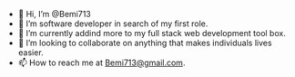 - 👋 Hi, I’m @Bemi713
- 👀 I’m software developer in search of my first role.
- 🌱 I’m currently addind more to my  full stack web development tool box.
- 💞️ I’m looking to collaborate on anything that makes individuals lives easier.
- 📫 How to reach me at Bemi713@gmail.com.

<!---
Bemi713/Bemi713 is a ✨ special ✨ repository because its `README.md` (this file) appears on your GitHub profile.
You can click the Preview link to take a look at your changes.
--->
